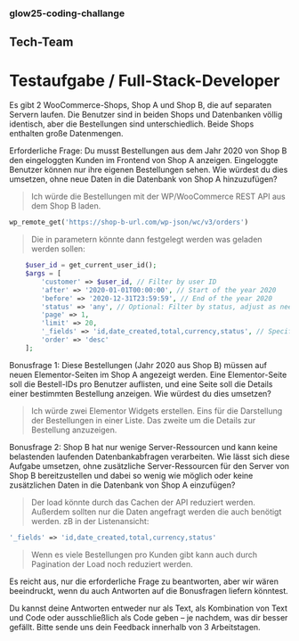 ### glow25-coding-challange
## Tech-Team
# Testaufgabe / Full-Stack-Developer

Es gibt 2 WooCommerce-Shops, Shop A und Shop B, die auf separaten Servern laufen.
Die Benutzer sind in beiden Shops und Datenbanken völlig identisch, aber die Bestellungen
sind unterschiedlich.
Beide Shops enthalten große Datenmengen.

Erforderliche Frage: Du musst Bestellungen aus dem Jahr 2020 von Shop B den
eingeloggten Kunden im Frontend von Shop A anzeigen.
Eingeloggte Benutzer können nur ihre eigenen Bestellungen sehen.
Wie würdest du dies umsetzen, ohne neue Daten in die Datenbank von Shop A
hinzuzufügen?
> Ich würde die Bestellungen mit der WP/WooCommerce REST API aus dem Shop B laden.
```php
wp_remote_get('https://shop-b-url.com/wp-json/wc/v3/orders')
```
> Die in parametern könnte dann festgelegt werden was geladen werden sollen:
```php
    $user_id = get_current_user_id();
    $args = [
        'customer' => $user_id, // Filter by user ID
        'after' => '2020-01-01T00:00:00', // Start of the year 2020
        'before' => '2020-12-31T23:59:59', // End of the year 2020
        'status' => 'any', // Optional: Filter by status, adjust as needed
        'page' => 1,
        'limit' => 20,
        '_fields' => 'id,date_created,total,currency,status', // Specify the fields needed
        'order' => 'desc'
    ];
```

Bonusfrage 1: Diese Bestellungen (Jahr 2020 aus Shop B) müssen auf neuen
Elementor-Seiten im Shop A angezeigt werden. Eine Elementor-Seite soll die Bestell-IDs pro
Benutzer auflisten, und eine Seite soll die Details einer bestimmten Bestellung anzeigen.
Wie würdest du dies umsetzen?
> Ich würde zwei Elementor Widgets erstellen. Eins für die Darstellung der Bestellungen in einer Liste. Das zweite um die Details zur Bestellung anzuzeigen.

Bonusfrage 2: Shop B hat nur wenige Server-Ressourcen und kann keine belastenden
laufenden Datenbankabfragen verarbeiten. Wie lässt sich diese Aufgabe umsetzen, ohne
zusätzliche Server-Ressourcen für den Server von Shop B bereitzustellen und dabei so
wenig wie möglich oder keine zusätzlichen Daten in die Datenbank von Shop A einzufügen?
> Der load könnte durch das Cachen der API reduziert werden. Außerdem sollten nur die Daten angefragt werden die auch benötigt werden. zB in der Listenansicht: 
```php 
'_fields' => 'id,date_created,total,currency,status'
```
> Wenn es viele Bestellungen pro Kunden gibt kann auch durch Pagination der Load noch reduziert werden.

Es reicht aus, nur die erforderliche Frage zu beantworten, aber wir wären beeindruckt, wenn
du auch Antworten auf die Bonusfragen liefern könntest.

Du kannst deine Antworten entweder nur als Text, als Kombination von Text und Code oder
ausschließlich als Code geben – je nachdem, was dir besser gefällt.
Bitte sende uns dein Feedback innerhalb von 3 Arbeitstagen.